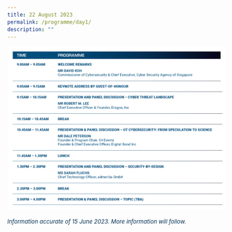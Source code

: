 ```yaml
---
title: 22 August 2023
permalink: /programme/day1/
description: ""
---
```

![](/images/2023%20PROGRAMME/230615_csa%20otcep%202023_programme%20table_day%2001.jpg)

*<font size="2"><font color="#073255"> Information accurate of 15 June 2023. More information will follow.</font></font>*